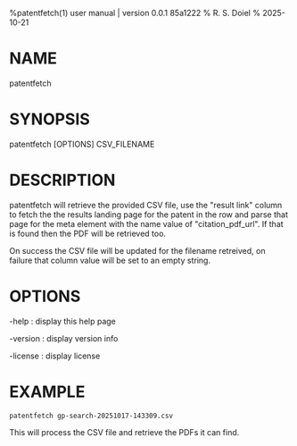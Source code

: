 %patentfetch(1) user manual | version 0.0.1 85a1222
% R. S. Doiel
% 2025-10-21

# NAME

patentfetch

# SYNOPSIS

patentfetch [OPTIONS] CSV_FILENAME

# DESCRIPTION

patentfetch will retrieve the provided CSV file, use the "result link" column to fetch the
the results landing page for the patent in the row and parse that page for the meta element
with the name value of "citation_pdf_url". If that is found then the PDF will be retrieved too.

On success the CSV file will be updated for the filename retreived, on failure that column value
will be set to an empty string.

# OPTIONS

-help
: display this help page

-version
: display version info

-license
: display license

# EXAMPLE

~~~shell
patentfetch gp-search-20251017-143309.csv
~~~

This will process the CSV file and retrieve the PDFs it can find.


